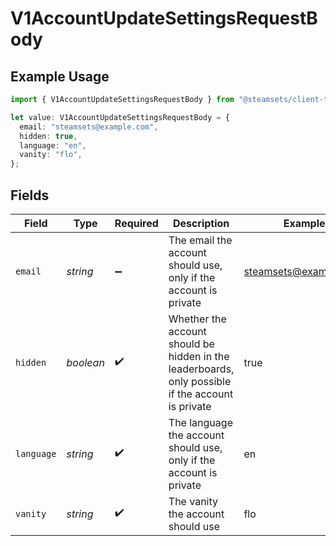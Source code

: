 # V1AccountUpdateSettingsRequestBody

## Example Usage

```typescript
import { V1AccountUpdateSettingsRequestBody } from "@steamsets/client-ts/models/components";

let value: V1AccountUpdateSettingsRequestBody = {
  email: "steamsets@example.com",
  hidden: true,
  language: "en",
  vanity: "flo",
};
```

## Fields

| Field                                                                                             | Type                                                                                              | Required                                                                                          | Description                                                                                       | Example                                                                                           |
| ------------------------------------------------------------------------------------------------- | ------------------------------------------------------------------------------------------------- | ------------------------------------------------------------------------------------------------- | ------------------------------------------------------------------------------------------------- | ------------------------------------------------------------------------------------------------- |
| `email`                                                                                           | *string*                                                                                          | :heavy_minus_sign:                                                                                | The email the account should use, only if the account is private                                  | steamsets@example.com                                                                             |
| `hidden`                                                                                          | *boolean*                                                                                         | :heavy_check_mark:                                                                                | Whether the account should be hidden in the leaderboards, only possible if the account is private | true                                                                                              |
| `language`                                                                                        | *string*                                                                                          | :heavy_check_mark:                                                                                | The language the account should use, only if the account is private                               | en                                                                                                |
| `vanity`                                                                                          | *string*                                                                                          | :heavy_check_mark:                                                                                | The vanity the account should use                                                                 | flo                                                                                               |